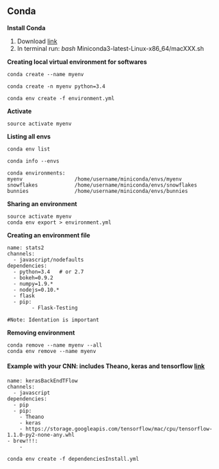 ## Conda

**Install Conda**

1. Download [link](https://conda.io/miniconda.html)
2. In terminal run: *bash* Miniconda3-latest-Linux-x86_64/macXXX.sh

**Creating local virtual environment for softwares**

	conda create --name myenv
	
	conda create -n myenv python=3.4
	
	conda env create -f environment.yml
	

**Activate** 

	source activate myenv
	
**Listing all envs**

	conda env list
	
	conda info --envs
	
```Example
conda environments:
myenv                 /home/username/miniconda/envs/myenv
snowflakes            /home/username/miniconda/envs/snowflakes
bunnies               /home/username/miniconda/envs/bunnies
```

**Sharing an environment**

	source activate myenv
	conda env export > environment.yml
	
**Creating an environment file**

	name: stats2
	channels:
	  - javascript/nodefaults
	dependencies:
	  - python=3.4   # or 2.7
	  - bokeh=0.9.2
	  - numpy=1.9.*
	  - nodejs=0.10.*
	  - flask
	  - pip:
    		- Flask-Testing

 	#Note: Identation is important

**Removing environment**

	conda remove --name myenv --all
	conda env remove --name myenv
	
#### Example with your CNN: includes Theano, keras and tensorflow [link](https://bitbucket.org/aliNepal/kerastiatf/src/211dc79df45f?at=master)

	name: kerasBackEndTFlow
	channels:
	  - javascript
	dependencies:
	  - pip
	  - pip:
	    - Theano
	    - keras
	    - https://storage.googleapis.com/tensorflow/mac/cpu/tensorflow-1.1.0-py2-none-any.whl
    - brew!!!:
    	- 

```
conda env create -f dependenciesInstall.yml
```
